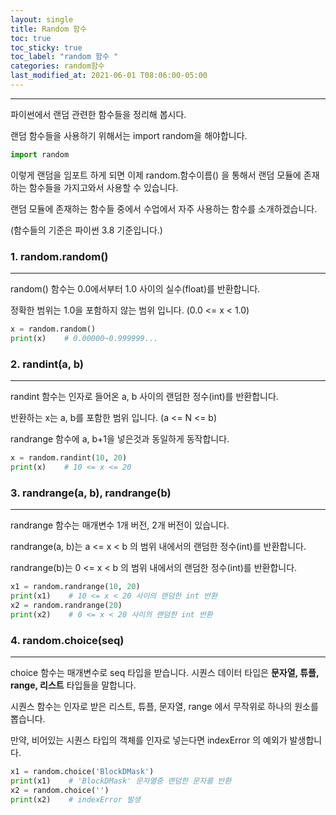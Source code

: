 ```yaml
--- 
layout: single
title: Random 함수
toc: true
toc_sticky: true
toc_label: "random 함수 "
categories: random함수
last_modified_at: 2021-06-01 T08:06:00-05:00
---
```


--- 
파이썬에서 랜덤 관련한 함수들을 정리해 봅시다.

랜덤 함수들을 사용하기 위해서는 import random을 해야합니다.

~~~python
import random
~~~

이렇게 랜덤을 임포트 하게 되면 이제 random.함수이름() 을 통해서 랜덤 모듈에 존재하는 함수들을 가지고와서 사용할 수 있습니다.

랜덤 모듈에 존재하는 함수들 중에서 수업에서 자주 사용하는 함수를 소개하겠습니다. 

(함수들의 기준은 파이썬 3.8 기준입니다.)


### 1. random.random()
---  
random() 함수는 0.0에서부터 1.0 사이의 실수(float)를 반환합니다.

정확한 범위는 1.0을 포함하지 않는 범위 입니다. (0.0 <= x < 1.0)

~~~python
x = random.random()
print(x)    # 0.00000~0.999999...
~~~


### 2. randint(a, b)
---  
randint 함수는 인자로 들어온 a, b 사이의 랜덤한 정수(int)를 반환합니다.

반환하는 x는  a, b를 포함한 범위 입니다. (a <= N <= b)

randrange 함수에 a, b+1을 넣은것과 동일하게 동작합니다.

~~~python
x = random.randint(10, 20)
print(x)    # 10 <= x <= 20
~~~


### 3. randrange(a, b), randrange(b)
--- 
randrange 함수는 매개변수 1개 버전, 2개 버전이 있습니다.

randrange(a, b)는 a <= x < b 의 범위 내에서의 랜덤한 정수(int)를 반환합니다.

randrange(b)는 0 <= x < b 의 범위 내에서의 랜덤한 정수(int)를 반환합니다.

~~~python
x1 = random.randrange(10, 20)
print(x1)    # 10 <= x < 20 사이의 랜덤한 int 반환
x2 = random.randrange(20)
print(x2)    # 0 <= x < 20 사이의 랜덤한 int 반환
~~~


### 4. random.choice(seq)
--- 
choice 함수는 매개변수로 seq 타입을 받습니다. 시퀀스 데이터 타입은 **문자열, 튜플, range, 리스트** 타입들을 말합니다.

시퀀스 함수는 인자로 받은 리스트, 튜플, 문자열, range 에서 무작위로 하나의 원소를 뽑습니다.

만약, 비어있는 시퀀스 타입의 객체를 인자로 넣는다면 indexError 의 예외가 발생합니다.

~~~python
x1 = random.choice('BlockDMask')
print(x1)    # 'BlockDMask' 문자열중 랜덤한 문자를 반환
x2 = random.choice('')
print(x2)    # indexError 발생
~~~
